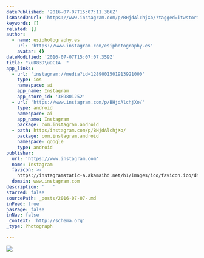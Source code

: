 ```yaml
---
datePublished: '2016-07-07T15:07:11.366Z'
isBasedOnUrl: 'https://www.instagram.com/p/BHjdAlchjXo/?tagged=itwstories'
keywords: []
related: []
author:
  - name: esiphotography.es
    url: 'https://www.instagram.com/esiphotography.es'
    avatar: {}
dateModified: '2016-07-07T15:07:07.359Z'
title: "\uD83D\uDC1A  "
app_links:
  - url: 'instagram://media?id=1289001501913921000'
    type: ios
    namespace: ai
    app_name: Instagram
    app_store_id: '389801252'
  - url: 'https://www.instagram.com/p/BHjdAlchjXo/'
    type: android
    namespace: ai
    app_name: Instagram
    package: com.instagram.android
  - path: https/instagram.com/p/BHjdAlchjXo/
    package: com.instagram.android
    namespace: google
    type: android
publisher:
  url: 'https://www.instagram.com'
  name: Instagram
  favicon: >-
    https://instagramstatic-a.akamaihd.net/h1/images/ico/favicon.ico/dfa85bb1fd63.ico
  domain: www.instagram.com
description: '   '
starred: false
sourcePath: _posts/2016-07-07-.md
inFeed: true
hasPage: false
inNav: false
_context: 'http://schema.org'
_type: Photograph

---
```

![   ](https://scontent.cdninstagram.com/t51.2885-15/s640x640/sh0.08/e35/13584228_163258317421179_1926880181_n.jpg?ig_cache_key=MTI4OTAwMTUwMTkxMzkyMTAwMA%3D%3D.2)